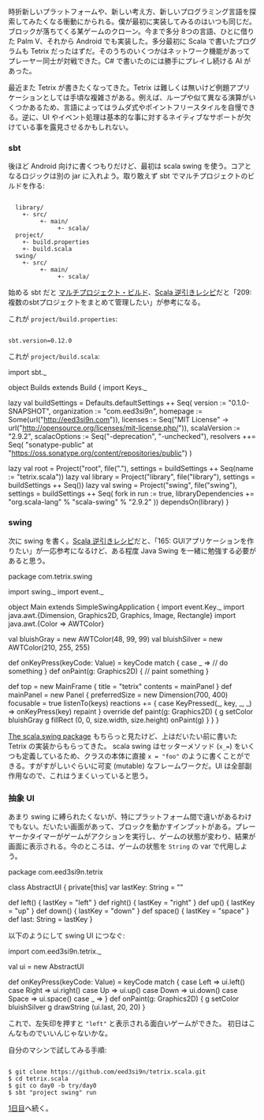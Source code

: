   [sbt]: http://scalajp.github.com/sbt-getting-started-guide-ja/multi-project/
  [amazon]: http://www.amazon.co.jp/dp/4798125415

時折新しいプラットフォームや、新しい考え方、新しいプログラミング言語を探索してみたくなる衝動にかられる。僕が最初に実装してみるのはいつも同じだ。ブロックが落ちてくる某ゲームのクローン。今まで多分 8つの言語、ひとに借りた Palm V、それから Android でも実装した。多分最初に Scala で書いたプログラムも Tetrix だったはずだ。そのうちのいくつかはネットワーク機能があってプレーヤー同士が対戦できた。C# で書いたのには勝手にプレイし続ける AI があった。

最近また Tetrix が書きたくなってきた。Tetrix は難しくは無いけど例題アプリケーションとしては手頃な複雑さがある。例えば、ループや似て異なる演算がいくつかあるため、言語によってはラムダ式やポイントフリースタイルを自慢できる。逆に、UI やイベント処理は基本的な事に対するネイティブなサポートが欠けている事を露見させるかもしれない。

### sbt

後ほど Android 向けに書くつもりだけど、最初は scala swing を使う。コアとなるロジックは別の jar に入れよう。取り敢えず sbt でマルチプロジェクトのビルドを作る:

<code>
  library/
    +- src/
         +- main/
              +- scala/
  project/
    +- build.properties
    +- build.scala
  swing/
    +- src/
         +- main/
              +- scala/
</code>

始める sbt だと [マルチプロジェクト・ビルド][sbt]、[Scala 逆引きレシピ][amazon]だと「209: 複数のsbtプロジェクトをまとめて管理したい」が参考になる。

これが `project/build.properties`:

<code>
sbt.version=0.12.0
</code>

これが `project/build.scala`:

<scala>
import sbt._

object Builds extends Build {
  import Keys._

  lazy val buildSettings = Defaults.defaultSettings ++ Seq(
    version := "0.1.0-SNAPSHOT",
    organization := "com.eed3si9n",
    homepage := Some(url("http://eed3si9n.com")),
    licenses := Seq("MIT License" -> url("http://opensource.org/licenses/mit-license.php/")),
    scalaVersion := "2.9.2",
    scalacOptions := Seq("-deprecation", "-unchecked"),
    resolvers ++= Seq(
      "sonatype-public" at "https://oss.sonatype.org/content/repositories/public")
  )

  lazy val root = Project("root", file("."),
    settings = buildSettings ++ Seq(name := "tetrix.scala"))
  lazy val library = Project("library", file("library"),
    settings = buildSettings ++ Seq())
  lazy val swing = Project("swing", file("swing"),
    settings = buildSettings ++ Seq(
      fork in run := true,
      libraryDependencies += "org.scala-lang" % "scala-swing" % "2.9.2"
    )) dependsOn(library)
}
</scala>

### swing

次に swing を書く。[Scala 逆引きレシピ][amazon]だと、「165: GUIアプリケーションを作りたい」が一応参考になるけど、ある程度 Java Swing を一緒に勉強する必要があると思う。

<scala>
package com.tetrix.swing

import swing._
import event._

object Main extends SimpleSwingApplication {
  import event.Key._
  import java.awt.{Dimension, Graphics2D, Graphics, Image, Rectangle}
  import java.awt.{Color => AWTColor}

  val bluishGray = new AWTColor(48, 99, 99)
  val bluishSilver = new AWTColor(210, 255, 255)

  def onKeyPress(keyCode: Value) = keyCode match {
    case _ => // do something
  }
  def onPaint(g: Graphics2D) {
    // paint something
  }  

  def top = new MainFrame {
    title = "tetrix"
    contents = mainPanel
  }
  def mainPanel = new Panel {
    preferredSize = new Dimension(700, 400)
    focusable = true
    listenTo(keys)
    reactions += {
      case KeyPressed(_, key, _, _) =>
        onKeyPress(key)
        repaint
    }
    override def paint(g: Graphics2D) {
      g setColor bluishGray
      g fillRect (0, 0, size.width, size.height)
      onPaint(g)
    }
  }
}
</scala>

[The scala.swing package](http://www.scala-lang.org/sites/default/files/sids/imaier/Mon,%202009-11-02,%2008:55/scala-swing-design.pdf) もちらっと見たけど、上はだいたい前に書いた Tetrix の実装からもらってきた。
scala swing はセッターメソッド (`x_=`) をいくつも定義しているため、クラスの本体に直接 `x = "foo"` のように書くことができる。すがすがしいぐらいに可変 (mutable) なフレームワークだ。UI は全部副作用なので、これはうまくいっていると思う。

### 抽象 UI

あまり swing に縛られたくないが、特にプラットフォーム間で違いがあるわけでもない。だいたい画面があって、ブロックを動かすインプットがある。プレーヤーかタイマーがゲームがアクションを実行し、ゲームの状態が変わり、結果が画面に表示される。今のところは、ゲームの状態を `String` の var で代用しよう。

<scala>
package com.eed3si9n.tetrix

class AbstractUI {
  private[this] var lastKey: String = ""

  def left() {
    lastKey = "left"
  }
  def right() {
    lastKey = "right"
  }
  def up() {
    lastKey = "up"
  }
  def down() {
    lastKey = "down"
  }
  def space() {
    lastKey = "space"
  }
  def last: String = lastKey
}
</scala>

以下のようにして swing UI につなぐ:

<scala>
  import com.eed3si9n.tetrix._

  val ui = new AbstractUI

  def onKeyPress(keyCode: Value) = keyCode match {
    case Left  => ui.left()
    case Right => ui.right()
    case Up    => ui.up()
    case Down  => ui.down()
    case Space => ui.space()
    case _ =>
  }
  def onPaint(g: Graphics2D) {
    g setColor bluishSilver
    g drawString (ui.last, 20, 20)
  }  
</scala>

これで、左矢印を押すと `"left"` と表示される面白いゲームができた。
初日はこんなものでいいんじゃないかな。

自分のマシンで試してみる手順:

<code>
$ git clone https://github.com/eed3si9n/tetrix.scala.git
$ cd tetrix.scala
$ git co day0 -b try/day0
$ sbt "project swing" run
</code>

[1日目](http://eed3si9n.com/ja/tetrix-in-scala-day1)へ続く。
